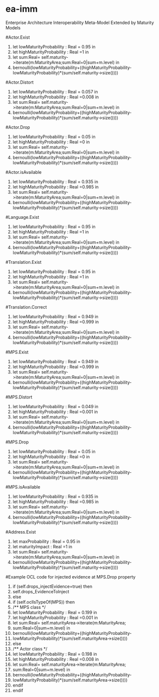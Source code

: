 # ea-imm
Enterprise Architecture Interoperability Meta-Model Extended by Maturity Models

#Actor.Exist
1.	let lowMaturityProbability : Real = 0.95 in  
2.	let highMaturityProbability : Real =1 in  
3.	let sum:Real= self.maturity->iterate(m:MaturityArea;sum:Real=0|sum+m.level) in  
4.	bernoulli(lowMaturityProbability+((highMaturityProbability-lowMaturityProbability)*(sum/self.maturity->size())))  

#Actor.Distort
1.	let lowMaturityProbability : Real = 0.057 in  
2.	let highMaturityProbability : Real =0.008 in 
3.	let sum:Real= self.maturity->iterate(m:MaturityArea;sum:Real=0|sum+m.level) in  
4.	bernoulli(lowMaturityProbability+((highMaturityProbability-lowMaturityProbability)*(sum/self.maturity->size())))  

#Actor.Drop
1.	let lowMaturityProbability : Real = 0.05 in  
2.	let highMaturityProbability : Real =0 in  
3.	let sum:Real= self.maturity->iterate(m:MaturityArea;sum:Real=0|sum+m.level) in  
4.	bernoulli(lowMaturityProbability+((highMaturityProbability-lowMaturityProbability)*(sum/self.maturity->size())))  

#Actor.isAvailable
1.	let lowMaturityProbability : Real = 0.935 in  
2.	let highMaturityProbability : Real =0.985 in  
3.	let sum:Real= self.maturity->iterate(m:MaturityArea;sum:Real=0|sum+m.level) in  
4.	bernoulli(lowMaturityProbability+((highMaturityProbability-lowMaturityProbability)*(sum/self.maturity->size())))  

#Language.Exist
1.	let lowMaturityProbability : Real = 0.95 in  
2.	let highMaturityProbability : Real =1 in  
3.	let sum:Real= self.maturity->iterate(m:MaturityArea;sum:Real=0|sum+m.level) in  
4.	bernoulli(lowMaturityProbability+((highMaturityProbability-lowMaturityProbability)*(sum/self.maturity->size())))  

#Translation.Exist
1.	let lowMaturityProbability : Real = 0.95 in  
2.	let highMaturityProbability : Real =1 in  
3.	let sum:Real= self.maturity->iterate(m:MaturityArea;sum:Real=0|sum+m.level) in  
4.	bernoulli(lowMaturityProbability+((highMaturityProbability-lowMaturityProbability)*(sum/self.maturity->size())))  

#Translation.Correct
1.	let lowMaturityProbability : Real = 0.949 in  
2.	let highMaturityProbability : Real =0.999 in 
3.	let sum:Real= self.maturity->iterate(m:MaturityArea;sum:Real=0|sum+m.level) in  
4.	bernoulli(lowMaturityProbability+((highMaturityProbability-lowMaturityProbability)*(sum/self.maturity->size())))  

#MPS.Exist
1.	let lowMaturityProbability : Real = 0.949 in  
2.	let highMaturityProbability : Real =0.999 in  
3.	let sum:Real= self.maturity->iterate(m:MaturityArea;sum:Real=0|sum+m.level) in  
4.	bernoulli(lowMaturityProbability+((highMaturityProbability-lowMaturityProbability)*(sum/self.maturity->size())))  


#MPS.Distort
1.	let lowMaturityProbability : Real = 0.049 in  
2.	let highMaturityProbability : Real =0.001 in  
3.	let sum:Real= self.maturity->iterate(m:MaturityArea;sum:Real=0|sum+m.level) in  
4.	bernoulli(lowMaturityProbability+((highMaturityProbability-lowMaturityProbability)*(sum/self.maturity->size())))  

#MPS.Drop
1.	let lowMaturityProbability : Real = 0.05 in  
2.	let highMaturityProbability : Real =0 in  
3.	let sum:Real= self.maturity->iterate(m:MaturityArea;sum:Real=0|sum+m.level) in  
4.	bernoulli(lowMaturityProbability+((highMaturityProbability-lowMaturityProbability)*(sum/self.maturity->size())))  

#MPS.isAvailable
1.	let lowMaturityProbability : Real = 0.935 in  
2.	let highMaturityProbability : Real =0.985 in  
3.	let sum:Real= self.maturity->iterate(m:MaturityArea;sum:Real=0|sum+m.level) in  
4.	bernoulli(lowMaturityProbability+((highMaturityProbability-lowMaturityProbability)*(sum/self.maturity->size())))  

#Address.Exist
1.	let maxProbability : Real = 0.95 in  
2.	let maturityImpact : Real =1 in  
3.	let sum:Real= self.maturity->iterate(m:MaturityArea;sum:Real=0|sum+m.level) in  
4.	bernoulli(lowMaturityProbability+((highMaturityProbability-lowMaturityProbability)*(sum/self.maturity->size())))  

#Example OCL code for injected evidence at MPS.Drop property

1.	if (self.drops_injectEvidence=true) then  
2.	 self.drops_EvidenceToInject  
3.	else  
4.	 if (self.oclIsTypeOf(MPS)) then  
5.	/** MPS class */  
6.	 let lowMaturityProbability : Real = 0.199 in    
7.	 let highMaturityProbability : Real =0.001 in  
8.	 let sum:Real= self.maturityArea->iterate(m:MaturityArea;
9.	 sum:Real=0|sum+m.level) in  
10.	 bernoulli(lowMaturityProbability+((highMaturityProbability-
11.	 lowMaturityProbability)*(sum/self.maturityArea->size())))  
12.	 else  
13.	/** Actor class */  
14.	 let lowMaturityProbability : Real = 0.198 in    
15.	 let highMaturityProbability : Real =0.008 in  
16.	 let sum:Real= self.maturityArea->iterate(m:MaturityArea;
17.	 sum:Real=0|sum+m.level) in  
18.	 bernoulli(lowMaturityProbability+((highMaturityProbability-
19.	 lowMaturityProbability)*(sum/self.maturityArea->size())))  
20.	 endif  
21.	endif  
